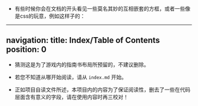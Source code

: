 * 有些时候你会在文档的开头看见一些莫名其妙的互相嵌套的方框，或者一些像是css的玩意，例如这样子的：  

---
navigation:
  title: Index/Table of Contents
  position: 0
---

* 猜测这是为了游戏内的指南书布局所预留的，不建议删除。

* 若您不知道从哪开始阅读，请从 `index.md` 开始。

* 正如项目自读文件所述，本项目内的内容为了保证阅读性，删去了一些在代码层面含有意义的字段，请在使用内容时再三校对！